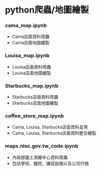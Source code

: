 # python爬蟲/地圖繪製

### cama_map.ipynb
* Cama店面資料爬蟲
* Cama店面地圖繪製

### Louisa_map.ipynb
* Louisa店面資料爬蟲
* Louisa店面地圖繪製

### Starbucks_map.ipynb
* Starbucks店面資料爬蟲
* Starbucks店面地圖繪製

### coffee_store_map.ipynb
* Cama, Louisa, Starbucks店面資料呈現
* Cama, Louisa, Starbucks店面資料整合繪製

### maps.nlsc.gov.tw_code.ipynb
* 內政部國土測繪中心資料爬蟲
* 包括學校、醫院、嫌惡設施以及公司行號
